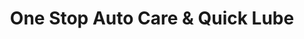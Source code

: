 ---
title: "One Stop Auto Care & Quick Lube"
url: /oliver-springs/one-stop-auto-care-and-quick-lube/
shop: car repair
---